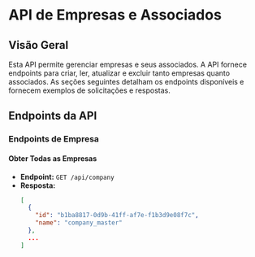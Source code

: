 # API de Empresas e Associados

## Visão Geral

Esta API permite gerenciar empresas e seus associados. A API fornece endpoints para criar, ler, atualizar e excluir tanto empresas quanto associados. As seções seguintes detalham os endpoints disponíveis e fornecem exemplos de solicitações e respostas.

## Endpoints da API

### Endpoints de Empresa

#### Obter Todas as Empresas
- **Endpoint:** `GET /api/company`
- **Resposta:**
  ```json
  [
    {
      "id": "b1ba8817-0d9b-41ff-af7e-f1b3d9e08f7c",
      "name": "company_master"
    },
    ...
  ]
